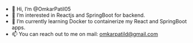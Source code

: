 - 👋 Hi, I’m @OmkarPatil05
- 👀 I’m interested in Reactjs and SpringBoot for backend.
- 🌱 I’m currently learning Docker to containerize my React and SpringBoot apps.
- 📫 You can reach out to me on mail: omkarpatild@gmail.com
<!---
OmkarPatil05/OmkarPatil05 is a ✨ special ✨ repository because its `README.md` (this file) appears on your GitHub profile.
You can click the Preview link to take a look at your changes.
--->
